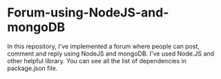 # Forum-using-NodeJS-and-mongoDB
In this repository, I've implemented a forum where people can post, comment and reply using NodeJS and mongoDB.
I've used Node.JS and other helpful library. You can see all the list of dependencies in package.json file. 
